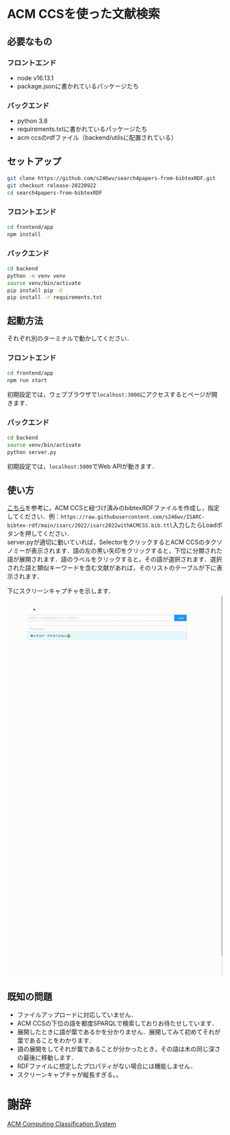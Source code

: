 # ACM CCSを使った文献検索

## 必要なもの
### フロントエンド
- node v16.13.1
- package.jsonに書かれているパッケージたち

### バックエンド
- python 3.8
- requirements.txtに書かれているパッケージたち
- acm ccsのrdfファイル（backend/utilsに配置されている）

## セットアップ
```bash
git clone https://github.com/s246wv/search4papers-from-bibtexRDF.git
git checkout release-20220922
cd search4papers-from-bibtexRDF
```
### フロントエンド
```bash
cd frontend/app
npm install
```

### バックエンド
```bash
cd backend
python -m venv venv
source venv/bin/activate
pip install pip -U
pip install -r requirements.txt
```

## 起動方法
それぞれ別のターミナルで動かしてください．
### フロントエンド
```bash
cd frontend/app
npm run start
```
初期設定では，ウェブブラウザで`localhost:3000`にアクセスするとページが開きます．  

### バックエンド
```bash
cd backend
source venv/bin/activate
python server.py
```
初期設定では，`localhost:5000`でWeb APIが動きます．

## 使い方
[こちら](https://github.com/s246wv/ISARC-bibtex-rdf/tree/main/acm_ccs_emb)を参考に，ACM CCSと紐づけ済みのbibtexRDFファイルを作成し，指定してください．例：`https://raw.githubusercontent.com/s246wv/ISARC-bibtex-rdf/main/isarc/2022/isarc2022withACMCSS.bib.ttl`入力したらLoadボタンを押してください．  
server.pyが適切に動いていれば，SelectorをクリックするとACM CCSのタクソノミーが表示されます．語の左の黒い矢印をクリックすると，下位に分類された語が展開されます．語のラベルをクリックすると，その語が選択されます．選択された語と類似キーワードを含む文献があれば，そのリストのテーブルが下に表示されます．  

下にスクリーンキャプチャを示します．  
![Screen Capture](demo.gif)

## 既知の問題
- ファイルアップロードに対応していません．
- ACM CCSの下位の語を都度SPARQLで検索しておりお待たせしています．
- 展開したときに語が葉であるかを分かりません．展開してみて初めてそれが葉であることをわかります．
- 語の展開をしてそれが葉であることが分かったとき，その語は木の同じ深さの最後に移動します．
- RDFファイルに想定したプロパティがない場合には機能しません．
- スクリーンキャプチャが縦長すぎる。。

# 謝辞
[ACM Computing Classification System](https://dl.acm.org/ccs)
